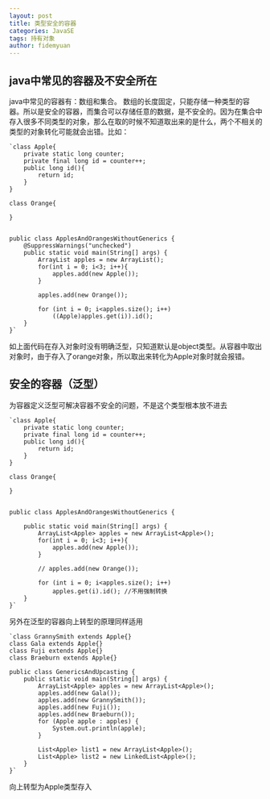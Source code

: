 ```yaml
---
layout: post
title: 类型安全的容器
categories: JavaSE
tags: 持有对象
author: fidemyuan
---
```


## java中常见的容器及不安全所在

java中常见的容器有：数组和集合。
数组的长度固定，只能存储一种类型的容器。所以是安全的容器，而集合可以存储任意的数据，是不安全的。因为在集合中存入很多不同类型的对象，那么在取的时候不知道取出来的是什么，两个不相关的类型的对象转化可能就会出错。比如：


	`class Apple{
	    private static long counter;
	    private final long id = counter++;
	    public long id(){
	        return id;
	    }
	}
	
	class Orange{
	
	}
	
	
	public class ApplesAndOrangesWithoutGenerics {
	    @SuppressWarnings("unchecked")
	    public static void main(String[] args) {
	        ArrayList apples = new ArrayList();
	        for(int i = 0; i<3; i++){
	            apples.add(new Apple());
	        }
	
	        apples.add(new Orange());
	
	        for (int i = 0; i<apples.size(); i++)
	            ((Apple)apples.get(i)).id();
	    }
	}`

如上面代码在存入对象时没有明确泛型，只知道默认是object类型。从容器中取出对象时，由于存入了orange对象，所以取出来转化为Apple对象时就会报错。


## 安全的容器（泛型）

为容器定义泛型可解决容器不安全的问题，不是这个类型根本放不进去

	`class Apple{
	    private static long counter;
	    private final long id = counter++;
	    public long id(){
	        return id;
	    }
	}
	
	class Orange{
	
	}
	
	
	public class ApplesAndOrangesWithoutGenerics {
	   
	    public static void main(String[] args) {
	        ArrayList<Apple> apples = new ArrayList<Apple>();
	        for(int i = 0; i<3; i++){
	            apples.add(new Apple());
	        }
	
	        // apples.add(new Orange());
	
	        for (int i = 0; i<apples.size(); i++)
	            apples.get(i).id(); //不用强制转换
	    }
	}`

	
另外在泛型的容器向上转型的原理同样适用
	
	`class GrannySmith extends Apple{}
	class Gala extends Apple{}
	class Fuji extends Apple{}
	class Braeburn extends Apple{}
	
	public class GenericsAndUpcasting {
	    public static void main(String[] args) {
	        ArrayList<Apple> apples = new ArrayList<Apple>();
	        apples.add(new Gala());
	        apples.add(new GrannySmith());
	        apples.add(new Fuji());
	        apples.add(new Braeburn());
	        for (Apple apple : apples) {
	            System.out.println(apple);
	        }
	
	        List<Apple> list1 = new ArrayList<Apple>();
	        List<Apple> list2 = new LinkedList<Apple>();
	    }
	}`

向上转型为Apple类型存入
